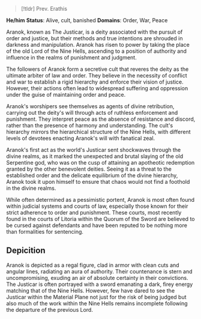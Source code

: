 > [!tldr] Prev. Erathis

**He/him**
**Status**: Alive, cult, banished
**Domains**: Order, War, Peace

Aranok, known as The Justicar, is a deity associated with the pursuit of order and justice, but their methods and true intentions are shrouded in darkness and manipulation. Aranok has risen to power by taking the place of the old Lord of the Nine Hells, ascending to a position of authority and influence in the realms of punishment and judgment.

The followers of Aranok form a secretive cult that reveres the deity as the ultimate arbiter of law and order. They believe in the necessity of conflict and war to establish a rigid hierarchy and enforce their vision of justice. However, their actions often lead to widespread suffering and oppression under the guise of maintaining order and peace.

Aranok's worshipers see themselves as agents of divine retribution, carrying out the deity's will through acts of ruthless enforcement and punishment. They interpret peace as the absence of resistance and discord, rather than the presence of harmony and understanding. The cult's hierarchy mirrors the hierarchical structure of the Nine Hells, with different levels of devotees enacting Aranok's will with fanatical zeal.

Aranok's first act as the world's Justicar sent shockwaves through the divine realms, as it marked the unexpected and brutal slaying of the old Serpentine god, who was on the cusp of attaining an apotheotic redemption granted by the other benevolent deities. Seeing it as a threat to the established order and the delicate equilibrium of the divine hierarchy, Aranok took it upon himself to ensure that chaos would not find a foothold in the divine realms.

While often determined as a pessimistic portent, Aranok is most often found within judicial systems and courts of law, especially those known for their strict adherence to order and punishment. These courts, most recently found in the courts of Litoria within the Quorum of the Sword are believed to be cursed against defendants and have been reputed to be nothing more than formalities for sentencing.

## Depicition 
Aranok is depicted as a regal figure, clad in armor with clean cuts and angular lines, radiating an aura of authority. Their countenance is stern and uncompromising, exuding an air of absolute certainty in their convictions. The Justicar is often portrayed with a sword emanating a dark, firey energy matching that of the Nine Hells. However, few have dared to see the Justicar within the Material Plane not just for the risk of being judged but also much of the work within the Nine Hells remains incomplete following the departure of the previous Lord.